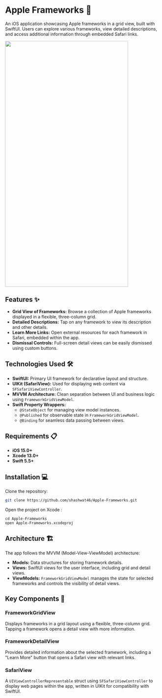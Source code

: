 # Apple Frameworks 🍎

An iOS application showcasing Apple frameworks in a grid view, built with SwiftUI. Users can explore various frameworks, view detailed descriptions, and access additional information through embedded Safari links.

<img src = "Simulator Screen Recording - iPhone 14 Pro - 2024-11-06 at 16.33.48.gif" width = "400" height = "800"/>

## Features ✨

- **Grid View of Frameworks:** Browse a collection of Apple frameworks displayed in a flexible, three-column grid.
- **Detailed Descriptions:** Tap on any framework to view its description and other details.
- **Learn More Links:** Open external resources for each framework in Safari, embedded within the app.
- **Dismissal Controls:** Full-screen detail views can be easily dismissed using custom buttons.

## Technologies Used 🛠️

- **SwiftUI:** Primary UI framework for declarative layout and structure.
- **UIKit (SafariView):** Used for displaying web content via `SFSafariViewController`.
- **MVVM Architecture:** Clean separation between UI and business logic using `FrameworkGridViewModel`.
- **Swift Property Wrappers:**
  - `@StateObject` for managing view model instances.
  - `@Published` for observable state in `FrameworkGridViewModel`.
  - `@Binding` for seamless data passing between views.


## Requirements 📋

- **iOS 15.0+**
- **Xcode 13.0+**
- **Swift 5.5+**

## Installation 💻

Clone the repository:

```bash
git clone https://github.com/shashwat46/Apple-Frameworks.git
```
Open the project on Xcode : 
```
cd Apple-Frameworks 
open Apple-Frameworks.xcodeproj
```
## Architecture 🏗️

The app follows the MVVM (Model-View-ViewModel) architecture:

- **Models:** Data structures for storing framework details.
- **Views:** SwiftUI views for the user interface, including grid and detail views.
- **ViewModels:** `FrameworkGridViewModel` manages the state for selected frameworks and controls the visibility of detail views.

## Key Components 🔑

### FrameworkGridView
Displays frameworks in a grid layout using a flexible, three-column grid. Tapping a framework opens a detail view with more information.

### FrameworkDetailView
Provides detailed information about the selected framework, including a "Learn More" button that opens a Safari view with relevant links.

### SafariView
A `UIViewControllerRepresentable` struct using `SFSafariViewController` to display web pages within the app, written in UIKit for compatibility with SwiftUI.
